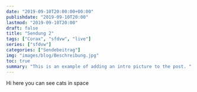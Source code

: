 ```yaml
---
date: "2019-09-10T20:00:00+00:00"
publishdate: "2019-09-10T20:00"
lastmod: "2019-09-10T20:00"
draft: false
title: "Sendung 2"
tags: ["Corax", "sfdvw", "live"]
series: ["sfdvw"]
categories: ["Sendebeitrag"]
img: "images/blog/Beschreibung.jpg"
toc: true
summary: "This is an example of adding an intro picture to the post. "
---
```

Hi here you can see cats in space
